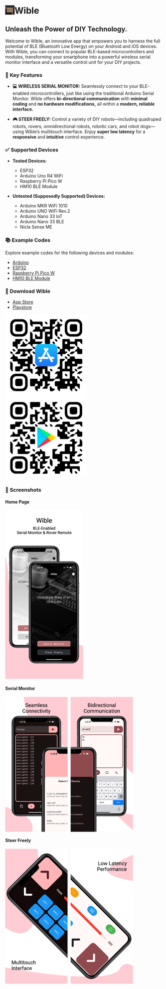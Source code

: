 # <img src="https://github.com/Rupakpoddar/WibleCodeTemplate/blob/master/Assets/WibleIcon.png" height="30" align="left"> Wible

## Unleash the Power of DIY Technology.

Welcome to Wible, an innovative app that empowers you to harness the full potential of BLE (Bluetooth Low Energy) on your Android and iOS devices. With Wible, you can connect to popular BLE-based microcontrollers and modules, transforming your smartphone into a powerful wireless serial monitor interface and a versatile control unit for your DIY projects.

### 🚀 **Key Features**

- **💻 WIRELESS SERIAL MONITOR:** Seamlessly connect to your BLE-enabled microcontrollers, just like using the traditional Arduino Serial Monitor. Wible offers **bi-directional communication** with **minimal coding** and **no hardware modifications,** all within a **modern, reliable interface.**

- **🎮 STEER FREELY:** Control a variety of DIY robots—including quadruped robots, rovers, omnidirectional robots, robotic cars, and robot dogs—using Wible’s multitouch interface. Enjoy **super low latency** for a **responsive** and **intuitive** control experience.

### ✅ **Supported Devices**

- **Tested Devices:**
  - ESP32
  - Arduino Uno R4 WiFi
  - Raspberry Pi Pico W
  - HM10 BLE Module

- **Untested (Supposedly Supported) Devices:**
  - Arduino MKR WiFi 1010
  - Arduino UNO WiFi Rev.2
  - Arduino Nano 33 IoT
  - Arduino Nano 33 BLE
  - Nicla Sense ME

### 📚 **Example Codes**

Explore example codes for the following devices and modules:

- [Arduino](https://github.com/Rupakpoddar/WibleCodeTemplate/tree/master/Arduino)
- [ESP32](https://github.com/Rupakpoddar/WibleCodeTemplate/tree/master/ESP32)
- [Raspberry Pi Pico W](https://github.com/Rupakpoddar/WibleCodeTemplate/tree/master/RPi_Pico_W)
- [HM10 BLE Module](https://github.com/Rupakpoddar/WibleCodeTemplate/tree/master/HM10_BLE_Module)

### 📲 **Download Wible**

- [App Store](https://apps.apple.com/us/app/wible/id6472097054)
- [Playstore](https://play.google.com/store/apps/details?id=com.rupakpoddar.blebotcontroller)

<p>
  <a href="https://github.com/Rupakpoddar/WibleCodeTemplate/blob/master/Assets/AppStoreQR.png"><img src="https://github.com/Rupakpoddar/WibleCodeTemplate/blob/master/Assets/AppStoreQR.png" width="262.5"></a>
  &nbsp;&nbsp;&nbsp;&nbsp;&nbsp;&nbsp;&nbsp;&nbsp;&nbsp;&nbsp;&nbsp;&nbsp;&nbsp;&nbsp;&nbsp;&nbsp;&nbsp;&nbsp;&nbsp;&nbsp;&nbsp;&nbsp;&nbsp;&nbsp;&nbsp;&nbsp;&nbsp;&nbsp;&nbsp;&nbsp;&nbsp;&nbsp;
  <a href="https://github.com/Rupakpoddar/WibleCodeTemplate/blob/master/Assets/PlaystoreQR.png"><img src="https://github.com/Rupakpoddar/WibleCodeTemplate/blob/master/Assets/PlaystoreQR.png" width="262.5"></a>
</p>

### 📸 **Screenshots**

#### Home Page
<img src="https://github.com/Rupakpoddar/WibleCodeTemplate/blob/master/Assets/Screenshots/Apple%20iPhone%2011%20Pro%20Max%20Screenshot%201.png" width="250" />

#### Serial Monitor
<div style="display: flex; gap: 10px;">
  <img src="https://github.com/Rupakpoddar/WibleCodeTemplate/blob/master/Assets/Screenshots/Apple%20iPhone%2011%20Pro%20Max%20Screenshot%202.png" width="200" />
  <img src="https://github.com/Rupakpoddar/WibleCodeTemplate/blob/master/Assets/Screenshots/Apple%20iPhone%2011%20Pro%20Max%20Screenshot%203.png" width="200" />
</div>

#### Steer Freely
<div style="display: flex; gap: 10px;">
  <img src="https://github.com/Rupakpoddar/WibleCodeTemplate/blob/master/Assets/Screenshots/Apple%20iPhone%2011%20Pro%20Max%20Screenshot%204.png" width="200" />
  <img src="https://github.com/Rupakpoddar/WibleCodeTemplate/blob/master/Assets/Screenshots/Apple%20iPhone%2011%20Pro%20Max%20Screenshot%205.png" width="200" />
</div>
